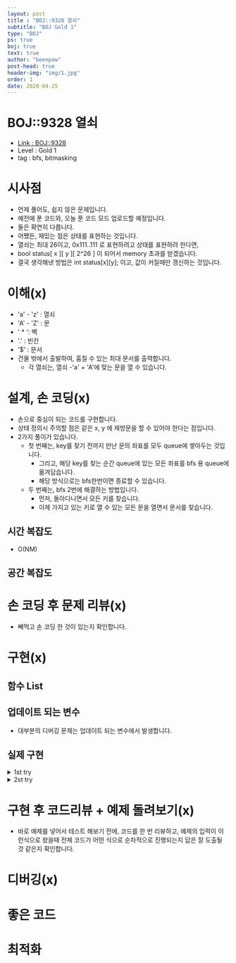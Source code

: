 ```yaml
---
layout: post
title : "BOJ::9328 열쇠"
subtitle: "BOJ Gold 1"
type: "BOJ"
ps: true
boj: true
text: true
author: "beenpow"
post-head: true
header-img: "img/1.jpg"
order: 1
date: 2020-04-25
---
```

# BOJ::9328 열쇠
- [Link : BOJ::9328](https://www.acmicpc.net/problem/9328)
- Level : Gold 1
- tag : bfs, bitmasking

# 시사점
- 언제 풀어도, 쉽지 않은 문제입니다.
- 예전에 푼 코드와, 오늘 푼 코드 모드 업로드할 예정입니다.
- 둘은 확연히 다릅니다.
- 어쨌든, 재밌는 점은 상태를 표현하는 것입니다.
- 열쇠는 최대 26이고, 0x111..111 로 표현하려고 상태를 표현하려 한다면,
- bool status[ x ][ y ][ 2^26 ] 이 되어서 memory 초과를 받겠습니다.
- 결국 생각해낸 방법은 int status[x][y]; 이고, 값이 커질때만 갱신하는 것입니다.

# 이해(x)
- 'a' - 'z' : 열쇠
- 'A' - 'Z' : 문
- ' * ': 벽
- '.' : 빈칸
- '$' : 문서
- 건물 밖에서 출발하여, 훔칠 수 있는 최대 문서를 출력합니다.
  - 각 열쇠는, 열쇠 -'a' + 'A'에 맞는 문을 열 수 있습니다.

# 설계, 손 코딩(x)
- 손으로 중심이 되는 코드를 구현합니다.
- 상태 정의시 주의할 점은 같은 x, y 에 재방문을 할 수 있어야 한다는 점입니다.
- 2가지 풀이가 있습니다.
  - 첫 번째는, key를 찾기 전까지 만난 문의 좌표를 모두 queue에 쌓아두는 것입니다.
    - 그리고, 해당 key를 찾는 순간 queue에 있는 모든 좌표를 bfs 용 queue에 옮겨담습니다.
    - 해당 방식으로는 bfs한번이면 종료할 수 있습니다.
  - 두 번째는, bfs 2번에 해결하는 방법입니다.
    - 먼저, 돌아다니면서 모든 키를 찾습니다.
    - 이제 가지고 있는 키로 열 수 있는 모든 문을 열면서 문서를 찾습니다.


## 시간 복잡도
- O(NM)

## 공간 복잡도

# 손 코딩 후 문제 리뷰(x)
- 빼먹고 손 코딩 한 것이 있는지 확인합니다.

# 구현(x)

## 함수 List 

## 업데이트 되는 변수
- 대부분의 디버깅 문제는 업데이트 되는 변수에서 발생합니다.

## 실제 구현 

<details markdown="1">
<summary> 1st try </summary>

```cpp
#include<iostream>
#include<string>
#include<cstring>
#include<queue>
#include<vector>
using namespace std;
struct xy{int x, y;};

int n, m, ans;
bool isKey[26];
bool visit[102][102];
char a[102][102];
queue<xy>key[26];
queue<xy> q;
const int dx[]={1, 0, -1, 0}, dy[]={0, 1, 0, -1};
bool over(int x, int y){return (x<0 || y<0 || x>n+1 || y>m+1);}
void bfs(){
    while(!q.empty()){
        int x = q.front().x, y = q.front().y; q.pop();
        for(int k=0; k<4; k++){
            int nx = x+dx[k], ny = y+dy[k];
            if(over(nx, ny) || visit[nx][ny] || a[nx][ny] == '*')continue;
            int val = a[nx][ny];
            if(val >= 'a' && val <= 'z'){
                int idx = val-'a';
                if(isKey[idx] == false){
                    isKey[idx] = true;
                    while(!key[idx].empty()){
                        int kx = key[idx].front().x, ky = key[idx].front().y;
                        q.push({kx, ky});
                        visit[kx][ky] = true;
                        key[idx].pop();
                    }
                }
            }else if(val >='A' && val <= 'Z'){
                if(isKey[val-'A'] == false){
                    key[val-'A'].push({nx, ny});
                    continue;
                }
            }
            if(val == '$')ans +=1;
            q.push({nx, ny});
            visit[nx][ny] = true;
        }
    }
}

int main(){
    //freopen("input.txt", "r", stdin);
    int tc;
    cin >> tc;
    while(tc--){
        cin >> n >> m;
        for(int i=0; i<=n+1; i++)for(int j=0; j<=m+1; j++){
            if(i == 0 || j == 0 || i == n+1 || j == m+1){ a[i][j]='.'; continue; }
            cin >> a[i][j];
        }

        string s;
        cin >> s;
        for(int i=0; i<s.length(); i++){
            if(s[i] == '0')break;
            isKey[s[i]-'a']= true;
        }
        q.push({0, 0});
        visit[0][0] = true;
        bfs();
        printf("%d\n",ans);
        memset(a, 0, sizeof(a));
        memset(visit, false, sizeof(visit));
        memset(isKey, false, sizeof(isKey));
        ans = 0;
        for(int i=0; i<26; i++)while(!key[i].empty())key[i].pop();
    }
}
```

</details>


<details markdown="1">
<summary> 2st try </summary>

```cpp
#include<bits/stdc++.h>
#define pb push_back
#define rep(i, a, b) for(int i=a;i<b;i++)
#define r_rep(i,a,b) for(int i=a;i>b;i--)
#define EMPTY '.'
#define WALL '*'
const int MAXNM = 100 + 4;
const int dx[]={-1, 0, 1, 0}, dy[]={0, 1, 0, -1};
struct cell{int x; int y; int docs;};
using namespace std;

int keys;
int n, m;
int status[MAXNM][MAXNM];
char a[MAXNM][MAXNM];
queue<cell> q;
void input(){
    keys = 0;
    cin >> n >> m;
    rep(i, 0, n+2){
        rep(j, 0, m+2){
            if(i == 0 || j == 0 || i == n+1 || j == m+1){
                a[i][j] = EMPTY;
                continue;
            }
            cin >> a[i][j];
        }
    }
    string s; cin >> s;
    if(s[0] != '0'){
        rep(i, 0, s.size()){
            keys |= (1<<(s[i]-'a'));
        }
    }
    q.push({0, 0, 0});
    status[0][0]= keys;
}
bool over(int x, int y){return (x<0 || y<0 || x>=n+2 || y>=m+2);}
void bfs(){
    while(!q.empty()){
        int x = q.front().x, y = q.front().y, docs = q.front().docs; q.pop();
        rep(i, 0, 4){
            int nx = x+dx[i], ny = y+dy[i], ndocs = docs;
            if(over(nx, ny) || a[nx][ny] == WALL) continue;
            if(a[nx][ny] == EMPTY){

            }else if(a[nx][ny] >= 'a' && a[nx][ny] <= 'z'){
                keys |= (1<<(a[nx][ny] -'a'));
            }else if(a[nx][ny] >= 'A' && a[nx][ny] <= 'Z'){
                if(!(keys & (1 << (a[nx][ny] - 'A')))) continue;
            }else if(a[nx][ny] == '$'){
                ndocs++;
            }else{ /* Do nothing */ }

            if(status[nx][ny]>= keys) continue;
            q.push({nx, ny, ndocs});
            status[nx][ny]= keys;
        }
    }
}
void bfs2(){
    int ans = 0;
    queue<pair<int,int> > q2;
    q2.push({0, 0});
    status[0][0] = 1;
    while(!q2.empty()){
        int x = q2.front().first, y = q2.front().second; q2.pop();
        rep(i, 0, 4){
            int nx = x+dx[i], ny = y+dy[i];
            if(over(nx, ny) || status[nx][ny] || a[nx][ny] == WALL) continue;
            if(a[nx][ny] >= 'A' && a[nx][ny] <= 'Z'){
                if(!(keys & (1 << (a[nx][ny] - 'A')))) continue;
            }
            if(a[nx][ny] == '$') ans++;
            status[nx][ny] = true;
            q2.push({nx, ny});
        }
    }
    cout << ans << endl;
}
void process(){
    memset(status, -1, sizeof(status));
    input();
    bfs();
    memset(status, 0, sizeof(status));
    bfs2();
}
int main(){
    ios_base::sync_with_stdio(false);
    cin.tie(0); cout.tie(0);
    int tc; cin >> tc;
    while(tc--)
        process();
    return 0;
}
```

</details>

# 구현 후 코드리뷰 + 예제 돌려보기(x)
- 바로 예제를 넣어서 테스트 해보기 전에, 코드를 한 번 리뷰하고, 예제의 입력이 이런식으로 왔을때
  전체 코드가 어떤 식으로 순차적으로 진행되는지 답은 잘 도출될 것 같은지 확인합니다.

# 디버깅(x)

# 좋은 코드

# 최적화
